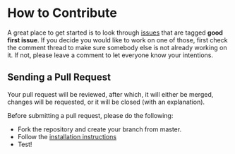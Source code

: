 # How to Contribute

A great place to get started is to look through [issues](https://github.com/glowkeeper/Provenator/issues) that are tagged **good first issue**. If you decide you would like to work on one of those, first check the comment thread to make sure somebody else is not already working on it. If not, please leave a comment to let everyone know your intentions.

## Sending a Pull Request

Your pull request will be reviewed, after which, it will either be merged, changes will be requested, or it will be closed (with an explanation).

Before submitting a pull request, please do the following:

+ Fork the repository and create your branch from master.
+ Follow the [installation instructions](https://github.com/glowkeeper/Provenator)
+ Test!
